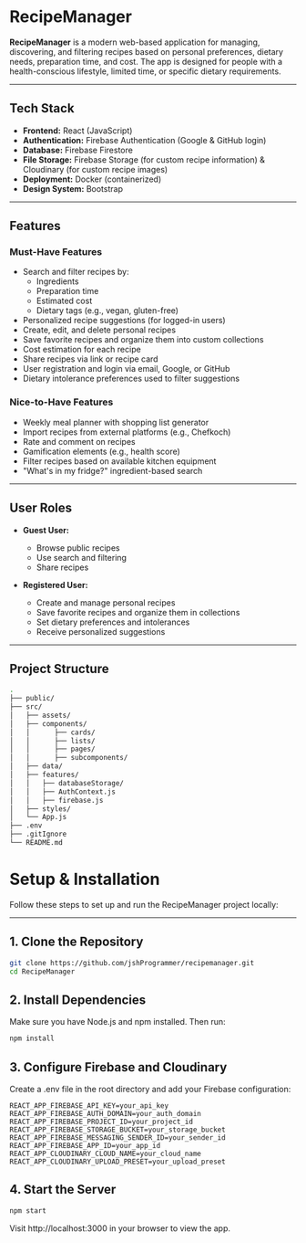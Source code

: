 # RecipeManager

**RecipeManager** is a modern web-based application for managing, discovering, and filtering recipes based on personal preferences, dietary needs, preparation time, and cost. The app is designed for people with a health-conscious lifestyle, limited time, or specific dietary requirements.

---

## Tech Stack

- **Frontend:** React (JavaScript)
- **Authentication:** Firebase Authentication (Google & GitHub login)
- **Database:** Firebase Firestore
- **File Storage:** Firebase Storage (for custom recipe information) & Cloudinary (for custom recipe images)
- **Deployment:** Docker (containerized)
- **Design System:** Bootstrap

---

## Features

### Must-Have Features

- Search and filter recipes by:
  - Ingredients
  - Preparation time
  - Estimated cost
  - Dietary tags (e.g., vegan, gluten-free)
- Personalized recipe suggestions (for logged-in users)
- Create, edit, and delete personal recipes
- Save favorite recipes and organize them into custom collections
- Cost estimation for each recipe
- Share recipes via link or recipe card
- User registration and login via email, Google, or GitHub
- Dietary intolerance preferences used to filter suggestions

### Nice-to-Have Features

- Weekly meal planner with shopping list generator
- Import recipes from external platforms (e.g., Chefkoch)
- Rate and comment on recipes
- Gamification elements (e.g., health score)
- Filter recipes based on available kitchen equipment
- "What's in my fridge?" ingredient-based search

---

## User Roles

- **Guest User:**
  - Browse public recipes
  - Use search and filtering
  - Share recipes

- **Registered User:**
  - Create and manage personal recipes
  - Save favorite recipes and organize them in collections
  - Set dietary preferences and intolerances
  - Receive personalized suggestions

---

## Project Structure

```bash
.
├── public/
├── src/
│   ├── assets/
│   ├── components/
│   │      ├── cards/
│   │      ├── lists/
│   │      ├── pages/
│   │      ├── subcomponents/
│   ├── data/
│   ├── features/
│   │   ├── databaseStorage/
│   │   ├── AuthContext.js
│   │   ├── firebase.js
│   ├── styles/
│   └── App.js
├── .env
├── .gitIgnore
└── README.md
```


# Setup & Installation

Follow these steps to set up and run the RecipeManager project locally:

---

## 1. Clone the Repository

```bash
git clone https://github.com/jshProgrammer/recipemanager.git
cd RecipeManager
````

## 2. Install Dependencies
Make sure you have Node.js and npm installed. Then run:

```bash
npm install
```

## 3. Configure Firebase and Cloudinary
Create a .env file in the root directory and add your Firebase configuration:

```env
REACT_APP_FIREBASE_API_KEY=your_api_key
REACT_APP_FIREBASE_AUTH_DOMAIN=your_auth_domain
REACT_APP_FIREBASE_PROJECT_ID=your_project_id
REACT_APP_FIREBASE_STORAGE_BUCKET=your_storage_bucket
REACT_APP_FIREBASE_MESSAGING_SENDER_ID=your_sender_id
REACT_APP_FIREBASE_APP_ID=your_app_id
REACT_APP_CLOUDINARY_CLOUD_NAME=your_cloud_name
REACT_APP_CLOUDINARY_UPLOAD_PRESET=your_upload_preset
```

## 4. Start the Server
```bash
npm start
```
Visit http://localhost:3000 in your browser to view the app.
